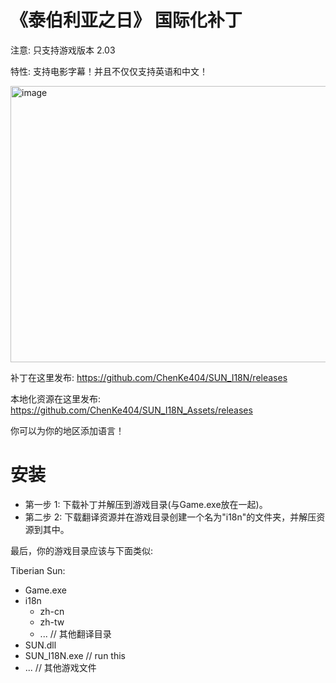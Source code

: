 # 《泰伯利亚之日》 国际化补丁

注意: 只支持游戏版本 2.03

特性: 支持电影字幕！并且不仅仅支持英语和中文！

<img width="578" height="442" alt="image" src="https://github.com/user-attachments/assets/39f98c8c-fe44-4c6e-bd05-fd21bd0a485c" />

补丁在这里发布: https://github.com/ChenKe404/SUN_I18N/releases

本地化资源在这里发布: https://github.com/ChenKe404/SUN_I18N_Assets/releases

你可以为你的地区添加语言！

# 安装
- 第一步 1: 下载补丁并解压到游戏目录(与Game.exe放在一起)。
- 第二步 2: 下载翻译资源并在游戏目录创建一个名为"i18n"的文件夹，并解压资源到其中。

最后，你的游戏目录应该与下面类似:

Tiberian Sun:
  - Game.exe
  - i18n
    - zh-cn
    - zh-tw
    - ... // 其他翻译目录
  - SUN.dll
  - SUN_I18N.exe  // run this
  - ... // 其他游戏文件
